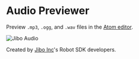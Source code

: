 # Audio Previewer

Preview ```.mp3```, ```.ogg```, and ```.wav``` files in the [Atom editor](https://atom.io/packages/audio).

![Jibo Audio](http://jiborobot.github.io/atom-audio/images/screenshot-atom.png)

Created by [Jibo Inc](http://jibo.com/)'s Robot SDK developers.
